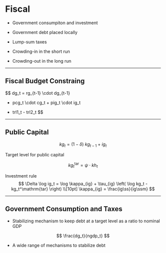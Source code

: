 # Fiscal

* Government consumpiton and investment

* Government debt placed locally

* Lump-sum taxes

* Crowding-in in the short run

* Crowding-out in the long run


---

## Fiscal Budget Constraing

$$
dg_t = rg_{t-1} \cdot dg_{t-1}
+ pcg_t \cdot cg_t + pig_t \cdot ig_t
- trl1_t - trl2_t
$$

---

## Public Capital

$$
kg_t = (1-\delta) \ kg_{t-1} + ig_t
$$

Target level for public capital

$$
kg_t^\mathrm{tar} = \psi \cdot kh_t
$$

Investment rule
$$
\Delta \log ig_t = \log \kappa_{ig} + \tau_{ig} \left( \log 
kg_t - kg_t^\mathrm{tar} \right) \\[10pt]
\kappa_{ig} = \frac{ig\ss}{ig\ssm}
$$

---

## Government Consumption and Taxes

* Stabilizing mechanism to keep debt at a target level as a ratio to
  nominal GDP

$$
\frac{dg_t}{ngdp_t}
$$

* A wide range of mechanisms to stabilize debt

